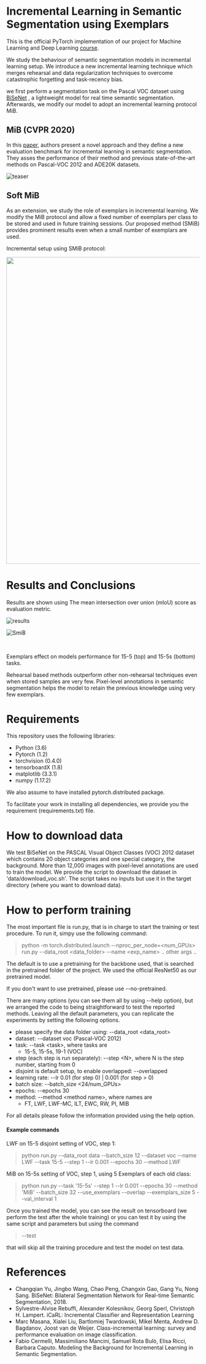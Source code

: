 # Incremental Learning in Semantic Segmentation using Exemplars

This is the official PyTorch implementation of our project for Machine Learning and Deep Learning [course](https://didattica.polito.it/pls/portal30/gap.pkg_guide.viewGap?p_cod_ins=01TXFSM&p_a_acc=2021&p_header=S&p_lang=EN&multi=Nhttps://).

We study the behaviour of semantic segmentation models in incremental learning setup.
We introduce a new incremental learning technique which merges rehearsal and data regularization techniques to overcome catastrophic forgetting and task-recency bias.

we first perform a segmentation task on the Pascal VOC dataset using [BiSeNet](https://arxiv.org/abs/1808.00897) , a lightweight model for real time semantic segmentation. Afterwards, we modify our model to adopt an incremental learning protocol MiB.

## MiB (CVPR 2020)

In this [paper](https://arxiv.org/abs/2002.00718), authors present a novel approach and they define a new evaluation benchmark for incremental learning in semantic segmentation.
They asses the performance of their method and previous state-of-the-art methods on Pascal-VOC 2012 and ADE20K datasets.

![teaser](https://raw.githubusercontent.com/fcdl94/MiB/master/teaser.png)

## Soft MiB

As an extension, we study the role of exemplars in incremental learning.
We modify the MiB protocol and allow a fixed number of exemplars per class to be stored and used in future training sessions. Our proposed method (SMiB) provides prominent results even when a small number of exemplars are used.

Incremental setup using SMiB protocol:

<img src="./Exemplars.png" width="800"/>


# Results and Conclusions

Results are shown using The mean intersection over union (mIoU) score as evaluation metric.

![results](./results.png)

![SmiB](./SMiB_bars.png)

<br>

Exemplars effect on models performance for 15-5 (top) and 15-5s (bottom) tasks.

Rehearsal based methods outperform other non-rehearsal techniques even when stored samples are very few.
Pixel-level annotations in semantic segmentation helps the model to retain the previous knowledge using very few exemplars.

# Requirements

This repository uses the following libraries:

- Python (3.6)
- Pytorch (1.2)
- torchvision (0.4.0)
- tensorboardX (1.8)
- matplotlib (3.3.1)
- numpy (1.17.2)

We also assume to have installed pytorch.distributed package.

To facilitate your work in installing all dependencies, we provide you the requirement (requirements.txt) file.

# How to download data

We test BiSeNet on the PASCAL Visual Object Classes (VOC) 2012 dataset which contains 20 object categories and one special category, the background. More than 12,000 images with pixel-level annotations are used to train the model.
We provide the script to download the dataset in 'data/download_voc.sh'.
The script takes no inputs but use it in the target directory (where you want to download data).

# How to perform training

The most important file is run.py, that is in charge to start the training or test procedure.
To run it, simpy use the following command:

> python -m torch.distributed.launch --nproc_per_node=\<num_GPUs\> run.py --data_root \<data_folder\> --name \<exp_name\> .. other args ..

The default is to use a pretraining for the backbone used, that is searched in the pretrained folder of the project.
We used the official ResNet50 as our pretrained model.

If you don't want to use pretrained, please use --no-pretrained.

There are many options (you can see them all by using --help option), but we arranged the code to being straightforward to test the reported methods.
Leaving all the default parameters, you can replicate the experiments by setting the following options.

- please specify the data folder using: --data_root \<data_root\>
- dataset: --dataset voc (Pascal-VOC 2012)
- task: --task \<task\>, where tasks are
  - 15-5, 15-5s, 19-1 (VOC)
- step (each step is run separately): --step \<N\>, where N is the step number, starting from 0
- disjoint is default setup, to enable overlapped: --overlapped
- learning rate: --lr 0.01 (for step 0) | 0.001 (for step > 0)
- batch size: --batch_size \<24/num_GPUs\>
- epochs: --epochs 30
- method: --method \<method name\>, where names are
  - FT, LWF, LWF-MC, ILT, EWC, RW, PI, MIB

For all details please follow the information provided using the help option.

#### Example commands

LWF on 15-5 disjoint setting of VOC, step 1:

> python run.py --data_root data --batch_size 12 --dataset voc --name LWF --task 15-5 --step 1 --lr 0.001 --epochs 30 --method LWF

MiB on 15-5s setting of VOC, step 1, using 5 Exemplars of each old class:

> python run.py --task '15-5s'  --step 1 --lr 0.001 --epochs 30 --method 'MiB' --batch_size 32 --use_exemplars --overlap --exemplars_size 5 --val_interval 1

Once you trained the model, you can see the result on tensorboard (we perform the test after the whole training)
or you can test it by using the same script and parameters but using the command

> --test

that will skip all the training procedure and test the model on test data.

# References

- Changqian Yu, Jingbo Wang, Chao Peng, Changxin Gao, Gang Yu, Nong Sang. BiSeNet: Bilateral Segmentation Network for Real-time Semantic
  Segmentation, 2018.
- Sylvestre-Alvise Rebuffi, Alexander Kolesnikov, Georg Sperl, Christoph H. Lampert. iCaRL: Incremental Classifier and Representation Learning
- Marc Masana, Xialei Liu, Bartlomiej Twardowski, Mikel Menta, Andrew D. Bagdanov, Joost van de Weijer. Class-incremental learning: survey and performance evaluation on image classification.
- Fabio Cermelli, Massimiliano Mancini, Samuel Rota Bulò, Elisa Ricci, Barbara Caputo. Modeling the Background for Incremental Learning in Semantic Segmentation.
